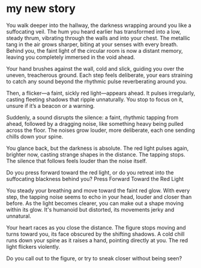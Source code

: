 # my new story
You walk deeper into the hallway, the darkness wrapping around you like a suffocating veil. The hum you heard earlier has transformed into a low, steady thrum, vibrating through the walls and into your chest. The metallic tang in the air grows sharper, biting at your senses with every breath. Behind you, the faint light of the circular room is now a distant memory, leaving you completely immersed in the void ahead.

Your hand brushes against the wall, cold and slick, guiding you over the uneven, treacherous ground. Each step feels deliberate, your ears straining to catch any sound beyond the rhythmic pulse reverberating around you.

Then, a flicker—a faint, sickly red light—appears ahead. It pulses irregularly, casting fleeting shadows that ripple unnaturally. You stop to focus on it, unsure if it’s a beacon or a warning.

Suddenly, a sound disrupts the silence: a faint, rhythmic tapping from ahead, followed by a dragging noise, like something heavy being pulled across the floor. The noises grow louder, more deliberate, each one sending chills down your spine.

You glance back, but the darkness is absolute. The red light pulses again, brighter now, casting strange shapes in the distance. The tapping stops. The silence that follows feels louder than the noise itself.

Do you press forward toward the red light, or do you retreat into the suffocating blackness behind you?
Press Forward Toward the Red Light

You steady your breathing and move toward the faint red glow. With every step, the tapping noise seems to echo in your head, louder and closer than before. As the light becomes clearer, you can make out a shape moving within its glow. It's humanoid but distorted, its movements jerky and unnatural.

Your heart races as you close the distance. The figure stops moving and turns toward you, its face obscured by the shifting shadows. A cold chill runs down your spine as it raises a hand, pointing directly at you. The red light flickers violently.

Do you call out to the figure, or try to sneak closer without being seen?






